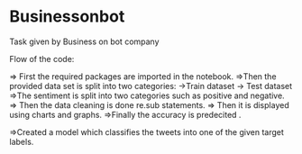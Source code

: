 # Businessonbot
Task given by Business on bot company

Flow of the code:

=> First the required packages are imported in the notebook.
=>Then the provided data set is split into two categories:
              ->Train dataset
              -> Test dataset
 =>The sentiment is split into two categories such as positive and negative.
 => Then the data cleaning is done re.sub statements.
 => Then it is displayed using charts and graphs.
 =>Finally the accuracy is predecited .
 
 =>Created a model which classifies the tweets into one of the given target labels.
